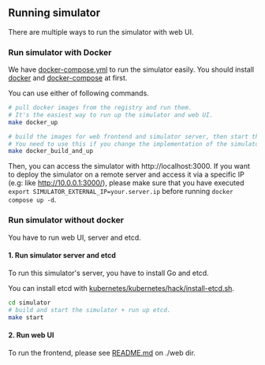 ## Running simulator

There are multiple ways to run the simulator with web UI.


### Run simulator with Docker

We have [docker-compose.yml](../../docker-compose.yml) to run the simulator easily.
You should install [docker](https://docs.docker.com/engine/install/) and [docker-compose](https://docs.docker.com/compose/install/) at first.

You can use either of following commands.

```bash
# pull docker images from the registry and run them. 
# It's the easiest way to run up the simulator and web UI.
make docker_up

# build the images for web frontend and simulator server, then start the containers.
# You need to use this if you change the implementation of the simulator.
make docker_build_and_up
```

Then, you can access the simulator with http://localhost:3000.
If you want to deploy the simulator on a remote server and access it via a specific IP (e.g: like http://10.0.0.1:3000/),
please make sure that you have executed `export SIMULATOR_EXTERNAL_IP=your.server.ip` before running `docker compose up -d`.

### Run simulator without docker

You have to run web UI, server and etcd.

#### 1. Run simulator server and etcd

To run this simulator's server, you have to install Go and etcd.

You can install etcd with [kubernetes/kubernetes/hack/install-etcd.sh](https://github.com/kubernetes/kubernetes/blob/master/hack/install-etcd.sh).

```bash
cd simulator
# build and start the simulator + run up etcd.
make start
```

#### 2. Run web UI

To run the frontend, please see [README.md](../../web/README.md) on ./web dir.
